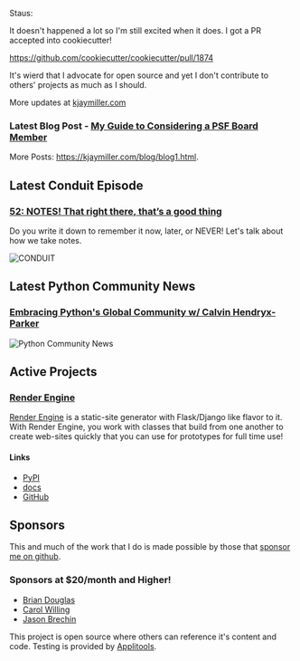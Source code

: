 Staus:
<p>It doesn't happened a lot so I'm still excited when it does. I got a PR accepted into cookiecutter!</p>

<p><a href="https://github.com/cookiecutter/cookiecutter/pull/1874">https://github.com/cookiecutter/cookiecutter/pull/1874</a></p>

<p>It's wierd that I advocate for open source and yet I don't contribute to others' projects as much as I should.</p>

More updates at [kjaymiller.com](https://kjaymiller.com/microblog/microblog-0)

### Latest Blog Post - [My Guide to Considering a PSF Board Member](https://kjaymiller.com/blog/my-guide-to-considering-a-psf-board-member.html)

More Posts: <https://kjaymiller.com/blog/blog1.html>.

## Latest Conduit Episode
### [52: NOTES! That right there, that’s a good thing](http://relay.fm/conduit/52)
Do you write it down to remember it now, later, or NEVER! Let's talk about how we take notes.

![CONDUIT](https://kjaymiller.s3-us-west-2.amazonaws.com/images/conduit_artwork.png)

## Latest Python Community News
### [Embracing Python's Global Community w/ Calvin Hendryx-Parker](https://share.transistor.fm/s/4e02abd4)
![Python Community News](https://kjaymiller.azureedge.net/media/PCN%20Logo%20V0.16.jpg)

## Active Projects

### [Render Engine]
[Render Engine] is a static-site generator with Flask/Django like flavor to it.
With Render Engine, you work with classes that build from one another to create
web-sites quickly that you can use for prototypes for full time use!

#### Links
- [PyPI](https://pypi.org/project/render-engine)
- [docs](https://render-engine.readthedocs.io)
- [GitHub](https://github.com/kjaymiller/render_engine)

## Sponsors
This and much of the work that I do is made possible by those that [sponsor me
on github](https://github.com/sponsors/kjaymiller).

### Sponsors at $20/month and Higher!
- [Brian Douglas](https://github.com/bdougie)
- [Carol Willing](https://github.com/willingc)
- [Jason Brechin](https://github.com/brechin)


This project is open source where others can reference it's content and code. Testing is provided by [Applitools](https://www.applitools.com/).


[Render Engine]: https://render-engine.readthedocs.io
